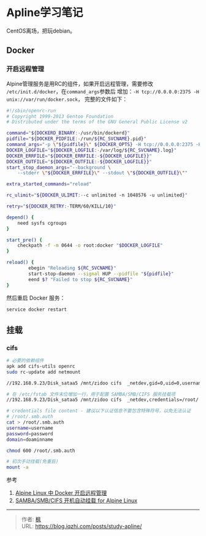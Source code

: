# Apline学习笔记


CentOS离场，把玩debian。

<!--more-->

## Docker

### 开启远程管理

Alpine管理服务是用RC的组件，如果开启远程管理，需要修改 `/etc/init.d/docker`，在`command_args`参数后 增加：`-H tcp://0.0.0.0:2375 -H unix://var/run/docker.sock`， 完整的文件如下：

```bash
#!/sbin/openrc-run
# Copyright 1999-2013 Gentoo Foundation
# Distributed under the terms of the GNU General Public License v2

command="${DOCKERD_BINARY:-/usr/bin/dockerd}"
pidfile="${DOCKER_PIDFILE:-/run/${RC_SVCNAME}.pid}"
command_args="-p \"${pidfile}\" ${DOCKER_OPTS} -H tcp://0.0.0.0:2375 -H unix://var/run/docker.sock"
DOCKER_LOGFILE="${DOCKER_LOGFILE:-/var/log/${RC_SVCNAME}.log}"
DOCKER_ERRFILE="${DOCKER_ERRFILE:-${DOCKER_LOGFILE}}"
DOCKER_OUTFILE="${DOCKER_OUTFILE:-${DOCKER_LOGFILE}}"
start_stop_daemon_args="--background \
    --stderr \"${DOCKER_ERRFILE}\" --stdout \"${DOCKER_OUTFILE}\""

extra_started_commands="reload"

rc_ulimit="${DOCKER_ULIMIT:--c unlimited -n 1048576 -u unlimited}"

retry="${DOCKER_RETRY:-TERM/60/KILL/10}"

depend() {
    need sysfs cgroups
}

start_pre() {
    checkpath -f -m 0644 -o root:docker "$DOCKER_LOGFILE"
}

reload() {
        ebegin "Reloading ${RC_SVCNAME}"
        start-stop-daemon --signal HUP --pidfile "${pidfile}"
        eend $? "Failed to stop ${RC_SVCNAME}"
}
```

然后重启 Docker 服务：

```bash
service docker restart
```

## 挂载

### cifs

```bash
# 必要的依赖组件
apk add cifs-utils openrc
sudo rc-update add netmount

//192.168.9.23/Disk_sataa5 /mnt/zidoo cifs  _netdev,gid=0,uid=0,username=guest,password=guest,dynperm,exec,noacl,nobrl,nofail,nounix,rw,serverino,setuids,sfu 0 0

# 在 /etc/fstab 文件末位增加一行，用于配置 SAMBA/SMB/CIFS 服务挂载项
//192.168.9.23/Disk_sataa5 /mnt/zidoo cifs  _netdev,credentials=/root/.smb.auth,gid=1000,uid=1000,dynperm,exec,noacl,nobrl,nofail,nounix,rw,serverino,setuids,sfu 0 0

# credentials file content - 建议以下认证信息不要包含特殊符号，以免无法认证
# /root/.smb.auth
cat > /root/.smb.auth
username=username
password=password
domain=doaminname

chmod 600 /root/.smb.auth

# 初次手动挂载(免重启)
mount -a
```

参考

1. [Alpine Linux 中 Docker 开启远程管理](https://www.cnblogs.com/alexyangchina/p/12973131.html)
2. [SAMBA/SMB/CIFS 开机自动挂载 for Alpine Linux](https://blog.gazer.win/essay/cifs-netmount-on-alpine-linux.html)


---

> 作者: [枫](https://github.com/qiuzhi)  
> URL: https://blog.iqzhi.com/posts/study-apline/  

